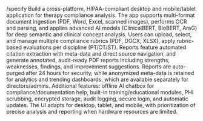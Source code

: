 /specify Build a cross-platform, HIPAA-compliant desktop and mobile/tablet application for therapy compliance analysis. The app supports multi-format document ingestion (PDF, Word, Excel, scanned images), performs OCR and parsing, and applies advanced AI models (ClinicalBERT, BioBERT, AraG) for deep semantic and clinical concept analysis. Users can upload, select, and manage multiple compliance rubrics (PDF, DOCX, XLSX), apply rubric-based evaluations per discipline (PT/OT/ST). Reports feature automated citation extraction with meta-data and direct source navigation, and generate annotated, audit-ready PDF reports including strengths, weaknesses, findings, and improvement suggestions. Reports are auto-purged after 24 hours for security, while anonymized meta-data is retained for analytics and trending dashboards, which are available separately for directors/admins. Additional features: offline AI chatbox for compliance/documentation help, built-in training/educational modules, PHI scrubbing, encrypted storage, audit logging, secure login, and automatic updates. The UI adapts for desktop, tablet, and mobile, with prioritization of precise analysis and reporting when hardware resources are limited.



